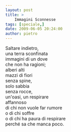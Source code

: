 ```yaml
---
layout: post
title: >
    Immagini Sconnesse
tags: [speciale,]
date: 2009-06-05 20:24:00
author: pietro
---
```

Saltare indietro,<br/>una terra sconfinata<br/>immagini di un dove<br/>che non ha ragioni;<br/>alberi alti<br/>mazzi di fiori<br/>senza spine,<br/>solo sabbia<br/>senza rocce,<br/>un'oasi, un respirare<br/>affannoso<br/>di chi non vuole far rumore<br/>o di chi soffre<br/>o di chi ha paura di respirare<br/>perché sa che manca poco.
